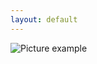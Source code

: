 ```yaml
---
layout: default
---
```

![Picture example](https://raw.githubusercontent.com/kvartirnik/website/gh-pages/images/kvartirnik_photos/10.jpg)

